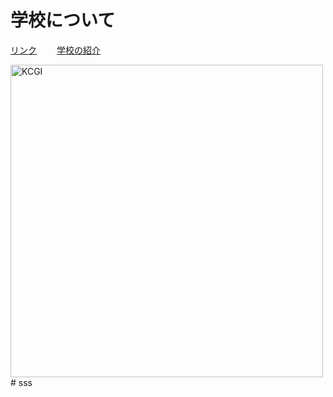 # 学校について

[リンク](https://www.kcg.edu/) 　　[学校の紹介](https://drive.google.com/file/d/1nQ2q1b11-idGJh55MfTDqhSdLomESdoQ/view?usp=drive_link)

<img src="images/kcgi_kyoto.jpg" alt="KCGI" width="500"># sss
